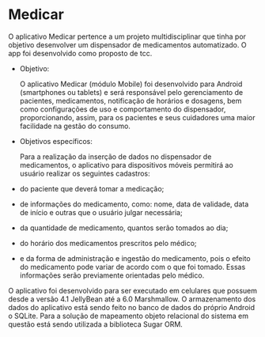 # Medicar
  O aplicativo Medicar pertence a um projeto multidisciplinar que tinha por objetivo desenvolver um dispensador de medicamentos automatizado. O app foi desenvolvido como proposto de tcc.
- Objetivo:

  O aplicativo Medicar (módulo Mobile) foi desenvolvido para Android (smartphones ou tablets) e será responsável pelo gerenciamento de pacientes, medicamentos, notificação de horários e dosagens, bem como configurações de uso e comportamento do dispensador, proporcionando, assim, para os pacientes e seus cuidadores uma maior facilidade na gestão do consumo.
- Objetivos específicos:

  Para a realização da inserção de dados no dispensador de medicamentos, o aplicativo para dispositivos móveis permitirá ao usuário realizar os seguintes cadastros:
- do paciente que deverá tomar a medicação;
- de informações do medicamento, como: nome, data de validade, data de início e outras que o usuário julgar necessária;
- da quantidade de medicamento, quantos serão tomados ao dia;
- do horário dos medicamentos prescritos pelo médico; 
- e da forma de administração e ingestão do medicamento, pois o efeito do medicamento pode variar de acordo com o que foi tomado. Essas informações serão previamente orientadas pelo médico. 

O aplicativo foi desenvolvido para ser executado em celulares que possuem desde a versão 4.1 JellyBean até a 6.0 Marshmallow. O armazenamento dos dados do aplicativo está sendo feito no banco de dados do próprio Android o SQLite. Para a solução de mapeamento objeto relacional do sistema em questão está sendo utilizada a biblioteca Sugar ORM.
